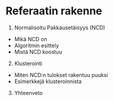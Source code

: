 # Referaatin rakenne
1. Normalisoitu Pakkausetäisyys (NCD)
  - Mikä NCD on
  - Algoritmin esittely
  - Mistä NCD koostuu
2. Klusterointi <!-- Luultavasti ei mahdu referaattiin mukaan -->
  - Miten NCD:n tulokset rakentuu puuksi
  - Esimerkkejä klusteroinnista
3. Yhteenveto <!-- Ei tarvitse referaatissa -->
